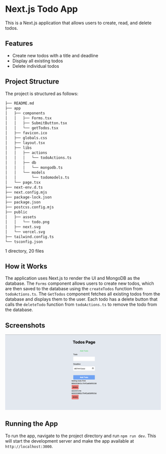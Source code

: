 # Next.js Todo App

This is a Next.js application that allows users to create, read, and delete todos.

## Features

* Create new todos with a title and deadline
* Display all existing todos
* Delete individual todos

## Project Structure
The project is structured as follows:
```
├── README.md
├── app
│   ├── components
│   │   ├── Forms.tsx
│   │   ├── SubmitButton.tsx
│   │   └── getTodos.tsx
│   ├── favicon.ico
│   ├── globals.css
│   ├── layout.tsx
│   ├── libs
│   │   ├── actions
│   │   │   └── todoActions.ts
│   │   ├── db
│   │   │   └── mongodb.ts
│   │   └── models
│   │       └── todomodels.ts
│   └── page.tsx
├── next-env.d.ts
├── next.config.mjs
├── package-lock.json
├── package.json
├── postcss.config.mjs
├── public
│   ├── assets
│   │   └── todo.png
│   ├── next.svg
│   └── vercel.svg
├── tailwind.config.ts
└── tsconfig.json
```
1 directory, 20 files
## How it Works

The application uses Next.js to render the UI and MongoDB as the database. The `Forms` component allows users to create new todos, which are then saved to the database using the `createTodos` function from `todoActions.ts`. The `GetTodos` component fetches all existing todos from the database and displays them to the user. Each todo has a delete button that calls the `deleteTodo` function from `todoActions.ts` to remove the todo from the database.

## Screenshots

![Image description](/public/assets/todo.png)

## Running the App

To run the app, navigate to the project directory and run `npm run dev`. This will start the development server and make the app available at `http://localhost:3000`.


